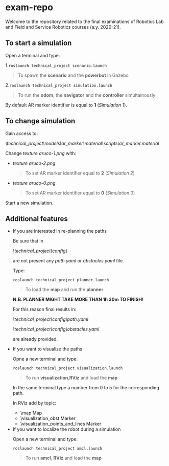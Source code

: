 # exam-repo
Welcome to the repository related to the final examinations of Robotics Lab and Field and Service Robotics courses (a.y. 2020-21).

## To start a simulation

Open a terminal and type:

1.`roslaunch technical_project scenario.launch`
>To spawn the **scenario** and the **powerbot** in Gazebo
 
2.`roslaunch technical_project simulation.launch`
>To run the **odom**, the **navigator** and the **controller** simultainously  

By default AR marker identifier is equal to **1** (*Simulation 1*). 

## To change simulation

Gain access to:

*\technical_project\models\ar_marker\material\scripts\ar_marker.material*

Change  <em>texture aruco-1.png</em>  with:

<ul>
<li><em>texture aruco-2.png</em></li>

>To set AR marker identifier equal to **2** (*Simulation 2*)
 
 <li><em>texture aruco-0.png</em></li>
 
>To set AR marker identifier equal to **0** (*Simulation 3*)
 
</ul>

Start a new simulation.

## Additional features


<ul>
 
<li>If you are interested in re-planning the paths
 
Be sure that in

<em>\technical_project\config\ </em>

are not present any *path.yaml* or *obstacles.yaml* file.

Type:

`roslaunch technical_project planner.launch`
>To load the **map** and run the **planner**.


**N.B. PLANNER MIGHT TAKE MORE THAN 1h 30m TO FINISH!**
 
For this reason final results in:

*\technical_project\config\path.yaml*

*\technical_project\config\obstacles.yaml*

are already provided.</li>
 
 
<li> If you want to visualize the paths 
 
 Opne a new terminal and type:
 
`roslaunch technical_project visualization.launch`

>To run **visualization**,**RViz** and load the **map**
 
 In the same terminal type a number from 0 to 5 for the corresponding path.
 
 In RViz add by topic:
 
 - \map Map
 - \visualization_obst Marker
 - \visualization_points_and_lines Marker
 

</li>

<li> If you want to localize the robot during a simulation 
 
 Open a new terminal and type:
 
`roslaunch technical_project amcl.launch`

>To run **amcl**, **RViz** and load the **map**
 
 

</li>
</ul>
